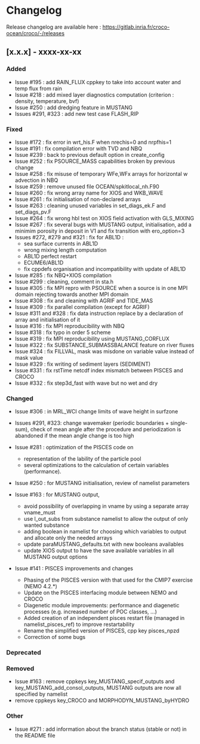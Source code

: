 # Changelog

Release changelog are available here : https://gitlab.inria.fr/croco-ocean/croco/-/releases

## [x.x.x] - xxxx-xx-xx

### Added

- Issue #195 : add RAIN_FLUX cppkey to take into account water and temp flux 
  from rain
- Issue #218 : add mixed layer diagnostics computation (criterion : 
  density, temperature, bvf)
- Issue #250 : add dredging feature in MUSTANG
- Issues #291, #323 : add new test case FLASH_RIP

### Fixed

- Issue #172 : fix error in wrt_his.F when nrechis=0 and nrpfhis=1
- Issue #191 : fix compilation error with TVD and NBQ
- Issue #239 : back to previous default option in create_config
- Issue #252 : fix PSOURCE_MASS capabilities broken by previous change
- Issue #258 : fix misuse of temporary WFe,WFx arrays for horizontal w 
  advection in NBQ
- Issue #259 : remove unused file OCEAN/spkitlocal_nh.F90 
- Issue #260 : fix wrong array name for XIOS and WKB_WAVE
- Issue #261 : fix initialisation of non-declared arrays
- Issue #263 : cleaning unused variables in set_diags_ek.F and set_diags_pv.F
- Issue #264 : fix wrong hbl test on XIOS field activation with GLS_MIXING
- Issue #267 : fix several bugs with MUSTANG output, initialisation, add a 
  minimim porosity in deposit in V1 and fix transition with ero_option=3
- Issues #272, #279 and #321 : fix for ABL1D :
  - sea surface currents in ABL1D
  - wrong mixing length computation
  - ABL1D perfect restart
  - ECUME6/ABL1D
  - fix cppdefs organisation and incompatibility with update of ABL1D
- Issue #285 : fix NBQ+XIOS compilation
- Issue #299 : cleaning, comment in sta.h
- Issue #305 : fix MPI repro with PSOURCE when a source is 
  in one MPI domain rejecting towards another MPI domain
- Issue #308 : fix and cleaning with AGRIF and TIDE_MAS
- Issue #309 : fix parallel compilation (except for AGRIF)
- Issue #311 and #328 : fix data instruction replace by a declaration 
  of array and initialisation of it
- Issue #316 : fix MPI reproducibility with NBQ
- Issue #318 : fix typo in order 5 scheme
- Issue #319 : fix MPI reproducibility using MUSTANG_CORFLUX
- Issue #322 : fix SUBSTANCE_SUBMASSBALANCE feature on river fluxes
- Issue #324 : fix FILLVAL, mask was misdone on variable value 
  instead of mask value
- Issue #329 : fix writing of sediment layers (SEDIMENT)
- Issue #331 : fix rstTime netcdf index mismatch between PISCES and CROCO
- Issue #332 : fix step3d_fast with wave but no wet and dry 


### Changed

- Issue #306 : in MRL_WCI change limits of wave height in surfzone

- Issues #291, #323: change wavemaker (periodic boundaries + single-sum), 
  check of mean angle after the procedure and periodization is 
  abandoned if the mean angle change is too high

- Issue #281 : optimization of the PISCES code on
  - representation of the lability of the particle pool
  - several optimizations to the calculation of certain variables (performance).

- Issue #250 : for MUSTANG initialisation, review of namelist parameters

- Issue #163 : for MUSTANG output, 
  - avoid possibility of overlapping in vname by 
    using a separate array vname_must
  - use l_out_subs from substance namelist to allow the output of only wanted 
    substance
  - adding boolean in namelist for choosing which variables to output and 
    allocate only the needed arrays
  - update paraMUSTANG_defaults.txt with new booleans availables
  - update XIOS output to have the save available variables in all MUSTANG
    output options

- Issue #141 : PISCES improvements and changes
  - Phasing of the PISCES version with that used for the CMIP7 exercise (NEMO 4.2.*)
  - Update on the PISCES interfacing module between NEMO and CROCO
  - Diagenetic module improvements: performance and diagenetic processes (e.g. increased number of POC classes, ...)
  - Added creation of an independent pisces restart file (managed in namelist_pisces_ref) to improve restartability
  - Rename the simplified version of PISCES, cpp key pisces_npzd
  - Correction of some bugs
  
### Deprecated

### Removed

- Issue #163 : remove cppkeys key_MUSTANG_specif_outputs and 
  key_MUSTANG_add_consol_outputs, MUSTANG outputs are now all 
  specified by namelist
- remove cppkeys key_CROCO and MORPHODYN_MUSTANG_byHYDRO

### Other

- Issue #271 : add information about the branch status (stable or not)
  in the README file
